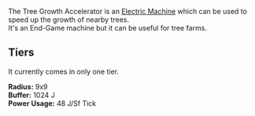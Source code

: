 The Tree Growth Accelerator is an [Electric Machine](https://github.com/Slimefun/Slimefun4/wiki/Electric-Machines) which can be used to speed up the growth of nearby trees.  
It's an End-Game machine but it can be useful for tree farms.

## Tiers
It currently comes in only one tier.  

**Radius:** 9x9  
**Buffer:** 1024 J  
**Power Usage:** 48 J/Sf Tick  

